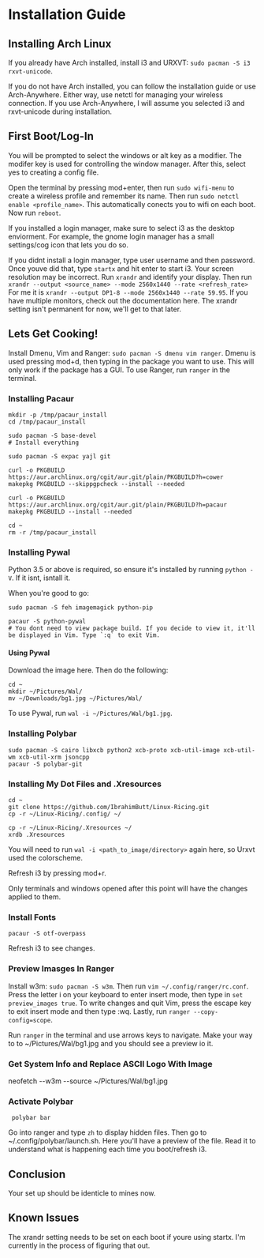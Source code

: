 # Installation Guide

## Installing Arch Linux
If you already have Arch installed, install i3 and URXVT: `sudo pacman -S i3 rxvt-unicode`.

If you do not have Arch installed, you can follow the installation guide or use Arch-Anywhere. Either way, use netctl for managing your wireless connection. If you use Arch-Anywhere, I will assume you selected i3 and rxvt-unicode during installation.

## First Boot/Log-In

You will be prompted to select the windows or alt key as a modifier. The modifer key is used for controlling the window manager. After this, select yes to creating a config file.

Open the terminal by pressing mod+enter, then run `sudo wifi-menu` to create a wireless profile and remember its name. Then run `sudo netctl enable <profile_name>`. This automatically conects you to wifi on each boot. Now run `reboot`.

If you installed a login manager, make sure to select i3 as the desktop enviorment. For example, the gnome login manager has a small settings/cog icon that lets you do so.

If you didnt install a login manager, type user username and then password. Once youve did that, type `startx` and hit enter to start i3. Your screen resolution may be incorrect. Run `xrandr` and identify your display. Then run `xrandr --output <source_name> --mode 2560x1440 --rate <refresh_rate>` For me it is `xrandr --output DP1-8 --mode 2560x1440 --rate 59.95`. If you have multiple monitors, check out the documentation here. The xrandr setting isn't permanent for now, we'll get to that later.

## Lets Get Cooking!

Install Dmenu, Vim and Ranger: `sudo pacman -S dmenu vim ranger`.
Dmenu is used pressing mod+d, then typing in the package you want to use. This will only work if the package has a GUI. To use Ranger, run `ranger` in the terminal.

### Installing Pacaur
```
mkdir -p /tmp/pacaur_install
cd /tmp/pacaur_install

sudo pacman -S base-devel
# Install everything

sudo pacman -S expac yajl git

curl -o PKGBUILD https://aur.archlinux.org/cgit/aur.git/plain/PKGBUILD?h=cower
makepkg PKGBUILD --skippgpcheck --install --needed

curl -o PKGBUILD https://aur.archlinux.org/cgit/aur.git/plain/PKGBUILD?h=pacaur
makepkg PKGBUILD --install --needed

cd ~
rm -r /tmp/pacaur_install
```

### Installing Pywal

Python 3.5 or above is required, so ensure it's installed by running `python -V`. If it isnt, isntall it.

When you're good to go:
```
sudo pacman -S feh imagemagick python-pip

pacaur -S python-pywal
# You dont need to view package build. If you decide to view it, it'll be displayed in Vim. Type `:q` to exit Vim.
```
#### Using Pywal
Download the image here. Then do the following:
```
cd ~
mkdir ~/Pictures/Wal/
mv ~/Downloads/bg1.jpg ~/Pictures/Wal/
```

To use Pywal, run `wal -i ~/Pictures/Wal/bg1.jpg`.

### Installing Polybar
```
sudo pacman -S cairo libxcb python2 xcb-proto xcb-util-image xcb-util-wm xcb-util-xrm jsoncpp
pacaur -S polybar-git
```

### Installing My Dot Files and .Xresources
```
cd ~
git clone https://github.com/IbrahimButt/Linux-Ricing.git
cp -r ~/Linux-Ricing/.config/ ~/

cp -r ~/Linux-Ricing/.Xresources ~/
xrdb .Xresources
```
You will need to run `wal -i <path_to_image/directory>` again here, so Urxvt used the colorscheme.

Refresh i3 by pressing mod+r.

Only terminals and windows opened after this point will have the changes applied to them. 


### Install Fonts

`pacaur -S otf-overpass`

Refresh i3 to see changes.

### Preview Imasges In Ranger

Install w3m: `sudo pacman -S w3m`. Then run `vim ~/.config/ranger/rc.conf`. Press the letter i on your keyboard to enter insert mode, then  type in `set preview_images true`. To write changes and quit Vim, press the escape key to exit insert mode and then type :wq. Lastly, run `ranger --copy-config=scope`.

Run `ranger` in the terminal and use arrows keys to navigate. Make your way to to ~/Pictures/Wal/bg1.jpg and you should see a preview io it.

### Get System Info and Replace ASCII Logo With Image

neofetch --w3m --source ~/Pictures/Wal/bg1.jpg

### Activate Polybar

` polybar bar`

Go into ranger and type `zh` to display hidden files. Then go to ~/.config/polybar/launch.sh. Here you'll have a preview of the file. Read it to understand what is happening each time you boot/refresh i3.

## Conclusion

Your set up should be identicle to mines now.

## Known Issues

The xrandr setting needs to be set on each boot if youre using startx. I'm currently in the process of figuring that out. 

